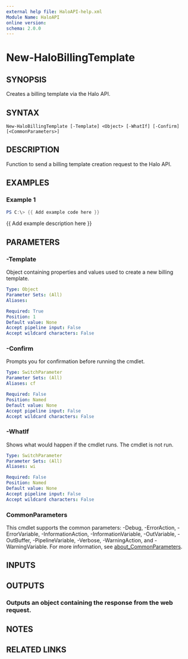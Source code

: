 ```yaml
---
external help file: HaloAPI-help.xml
Module Name: HaloAPI
online version:
schema: 2.0.0
---
```


# New-HaloBillingTemplate

## SYNOPSIS
Creates a billing template via the Halo API.

## SYNTAX

```
New-HaloBillingTemplate [-Template] <Object> [-WhatIf] [-Confirm] [<CommonParameters>]
```

## DESCRIPTION
Function to send a billing template creation request to the Halo API.

## EXAMPLES

### Example 1
```powershell
PS C:\> {{ Add example code here }}
```

{{ Add example description here }}

## PARAMETERS

### -Template
Object containing properties and values used to create a new billing template.

```yaml
Type: Object
Parameter Sets: (All)
Aliases:

Required: True
Position: 1
Default value: None
Accept pipeline input: False
Accept wildcard characters: False
```

### -Confirm
Prompts you for confirmation before running the cmdlet.

```yaml
Type: SwitchParameter
Parameter Sets: (All)
Aliases: cf

Required: False
Position: Named
Default value: None
Accept pipeline input: False
Accept wildcard characters: False
```

### -WhatIf
Shows what would happen if the cmdlet runs.
The cmdlet is not run.

```yaml
Type: SwitchParameter
Parameter Sets: (All)
Aliases: wi

Required: False
Position: Named
Default value: None
Accept pipeline input: False
Accept wildcard characters: False
```

### CommonParameters
This cmdlet supports the common parameters: -Debug, -ErrorAction, -ErrorVariable, -InformationAction, -InformationVariable, -OutVariable, -OutBuffer, -PipelineVariable, -Verbose, -WarningAction, and -WarningVariable. For more information, see [about_CommonParameters](http://go.microsoft.com/fwlink/?LinkID=113216).

## INPUTS

## OUTPUTS

### Outputs an object containing the response from the web request.
## NOTES

## RELATED LINKS
